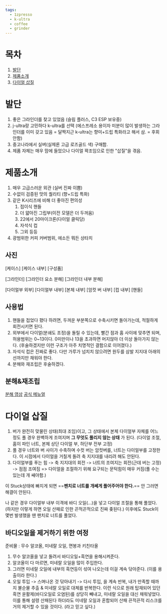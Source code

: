 ```yaml
---
tags:
  - 1zpresso
  - k-ultra
  - coffee
  - grinder
---
```

# 목차

1. [발단](#발단)
2. [제품소개](#제품소개)
3. [다이얼 삽질](#다이얼%20삽질)

# 발단

1. 좋은 그라인더를 찾고 있었음
   (슬림 플러스, C3 ESP 보유중)
2. j-ultra랑 고민하다 k-ultra를 선택
   (에스프레소 용이자 미분이 많이 발생하는 그라인더를 이미 갖고 있음 = 달짝지근
   k-ultra는 향미+드립 특화라고 해서 삼. = 후회안함)
3. 중고나라에서 실버(실제론 고급 로즈골드 색) 구매함.
4. 제품 자체는 매우 맘에 들었으나 다이얼 꽉조임으로 인한 "삽질"을 겪음.

# 제품소개

1. 매우 고급스러운 외관 (실버 진짜 이쁨)
2. 수없이 검증된 맛의 퀄리티 (향+드립 특화)
3. 같은 K시리즈에 비해 더 좋아진 편의성
	1. 접이식 핸들
	2. 더 얇아진 그립부(이전 모델은 더 두꺼움)
	3. 22에서 20마이크론(다이얼 클릭당)
	4. 자석식 컵
	5. 그외 등등
4. 광범위한 커피 커버범위, 에소든 뭐든 상타치
## 사진

[케이스]
[케이스 내부]
[구성품]

[그라인더]
[그라인더 요소 분해]
[그라인더 내부 분해]

[다이얼부 외부]
[다이얼부 내부]
[본체 내부]
[암컷 버 내부]
[컵 내부]
[핸들]
## 사용법

1.   핸들을 접었다 폈다 하려면, 두꺼운 부분쪽으로 수축시키면 돌아가는데, 적절하게 회전시키면 된다.
2.   외부에서 다이얼(분쇄도 조정)을 돌릴 수 있는데, 빨간 점과 홈 사이에 맞추면 되며, 허용범위는 0~13이다. 0미만이나 13을 초과하면 머지않아 더 이상 돌아가지 않는다. (후술하겠지만 이런 구조가 아주 치명적인 결함으로 이어졌다.) 
3. 자석식 컵은 진짜로 좋다. 다만 가루가 넘치치 않으려면 원두를 삼발 지지대 아래의 선까지만 채워야 한다.
4. 분해와 재조립은 후술하겠다.

## 분해&재조립
[분해 영상](https://www.youtube.com/watch?v=Y7qEtAZKbq4&pp=0gcJCfwAo7VqN5tD)
[공식 메뉴얼](https://1zpresso.coffee/manual-kultra-en/)
# 다이얼 삽질

1. 버가 완전히 맞물린 상태(최대 조임)이고, 그 상태에서 본체 다이얼부 자체를 어느 정도 풀 경우 완벽하게 조여지며 **그 무엇도 풀리지 않는 상태** 가 된다.
   (다이얼 조절, 홈이 파인 너트, 본체 상단 다이얼 부, 하단부 전부 고정)
2. 풀 경우 너트와 버 사이가 수축하며 수컷 버는 암컷버를, 너트는 다이얼부를 고정한다. 이 시점에서 다이얼을 거칠게 돌려 축 지지대를 내리려 해도 안된다.
3. 다이얼부를 푸는 힘 -> 축 지지대의 회전 -> 너트의 조여지는 회전(근데 버는 고정) -> 점점 조여짐 => 다이얼을 조절하기 위해 요구되는 문턱힘이 매우 커짐(풀 수는 있는데 개 쌔야함.)

이 Stuck상태에 빠지게 되면 ==**펜치로 너트를 개쎄게 풀어주어야 한다.**== 안 그러면 해결이 안된다. 

나 같은 경우 다이얼부 내부 이격에 바디 오일(...)을 넣고 다이얼 조절을 통해 풀었다. (하지만 이렇게 하면 오일 산패로 인한 끈적끈적으로 진짜 좆된다.) 이후에도 Stuck이 몇번 발생했을 땐 팬치로 너트를 풀었다. 

## 바디오일을 제거하기 위한 여정

준비물 : 무수 알코올, 미네랄 오일, 면봉과 키친타올
1. 무수 알코올을 넣고 돌려서 바디오일+흑연을 용해시켜준다.
2. 알코올이 다 마르면, 미네랄 오일을 많이 주입한다.
3. 그러면 미네랄 오일에 내부의 흑연등이 섞여 나오는데 이걸 계속 닦아준다. (이를 용출이라 한다.)
4. 오일 투입 -> 스며나온 것 닦아내기 -> 다시 투입, 을 계속 반복, 내가 만족할 때까지 불순물 추출 & 미네랄 오일로 대체를 반복한다.
이런 식으로 원래 탑재되어 있던 흑연 윤활제(바디오일로 오염된)를 상당히 빼내고, 미네랄 오일을 대신 채워넣었다. 이를 통해 설령 산패된다 하더라도 미네랄 오일과 혼합되어 산패 끈적끈적 리스크를 거의 제거할 수 있을 것이다. (라고 믿고 싶다.)